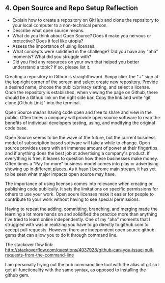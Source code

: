 ## 4. Open Source and Repo Setup Reflection

- Explain how to create a repository on GitHub and clone the repository to your local computer to a non-technical person.
- Describe what open source means.
- What do you think about Open Source? Does it make you nervous or protective? Does it feel like utopia?
- Assess the importance of using licenses.
- What concepts were solidified in the challenge? Did you have any "aha" moments? What did you struggle with?
- Did you find any resources on your own that helped you better understand a topic? If so, please list it.

Creating a repository in Github is straightfoward. Simpy click the "+" sign at the top right corner of the screen and select create new repository. Provide a desired name, choose the public/privacy setting, and select a license. Once the repository is established, when viewing the page on Github, there should be a Github link on the right side bar. Copy the link and write "git clone [Github Link]" into the terminal.

Open Source means having code open and free to share and view in the public. Often times a company will provide open source software to reap the benefits of individual developers testing, using, and modifying the original code base.

Open Source seems to be the wave of the future, but the current business model of subscription based software will take a while to change. Open source provides users with an immense amount of power at their fingertips, and if anything does the best job at advertising a company's product. If everything is free, it leaves to question how these businesses make money. Often times a "Pay for more" business model comes into play or advertising showing up in different places. As it hasn't become main stream, it has yet to be seen what major impacts open source may have.

The importance of using licenses comes into relevance when creating or publishing code publically. It sets the limitations on specific permissions for others to use your work. Open soure licenses make it easier for people to contribute to your work without having to see special permissions.

Having to repeat the adding, committing, branching, and merging made the learning a lot more hands on and solidified the practice more than anything I've tried to learn online independently. One of my "aha" moments that I struggled with was in realizing you have to go directly to github.com to accept pull requests. However, there are independent open source github gems that can allow you to do it through command line.

The stackover flow link: http://stackoverflow.com/questions/4037928/github-can-you-issue-pull-requests-from-the-command-line

I am personally trying out the hub command line tool with the alias of git so I get all functionality with the same syntax, as opposed to installing the github gem.